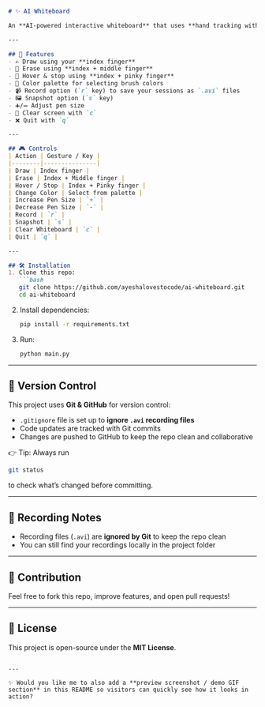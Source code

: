 ````markdown
# ✨ AI Whiteboard

An **AI-powered interactive whiteboard** that uses **hand tracking with MediaPipe** to allow drawing, erasing, hovering, and color selection using finger gestures. It also includes options to record your drawing sessions.

---

## 🚀 Features
- ✍️ Draw using your **index finger**  
- 🧹 Erase using **index + middle finger**  
- 🎯 Hover & stop using **index + pinky finger**  
- 🎨 Color palette for selecting brush colors  
- 📹 Record option (`r` key) to save your sessions as `.avi` files  
- 🖼️ Snapshot option (`s` key)  
- ➕/➖ Adjust pen size  
- 🔄 Clear screen with `c`  
- ❌ Quit with `q`

---

## 🎮 Controls
| Action | Gesture / Key |
|--------|---------------|
| Draw | Index finger |
| Erase | Index + Middle finger |
| Hover / Stop | Index + Pinky finger |
| Change Color | Select from palette |
| Increase Pen Size | `+` |
| Decrease Pen Size | `-` |
| Record | `r` |
| Snapshot | `s` |
| Clear Whiteboard | `c` |
| Quit | `q` |

---

## 🛠️ Installation
1. Clone this repo:
   ```bash
   git clone https://github.com/ayeshalovestocode/ai-whiteboard.git
   cd ai-whiteboard
````

2. Install dependencies:

   ```bash
   pip install -r requirements.txt
   ```
3. Run:

   ```bash
   python main.py
   ```

---

## 📂 Version Control

This project uses **Git & GitHub** for version control:

* `.gitignore` file is set up to **ignore `.avi` recording files**
* Code updates are tracked with Git commits
* Changes are pushed to GitHub to keep the repo clean and collaborative

👉 Tip: Always run

```bash
git status
```

to check what’s changed before committing.

---

## 🎥 Recording Notes

* Recording files (`.avi`) are **ignored by Git** to keep the repo clean
* You can still find your recordings locally in the project folder

---

## 🤝 Contribution

Feel free to fork this repo, improve features, and open pull requests!

---

## 📜 License

This project is open-source under the **MIT License**.

```

---

✨ Would you like me to also add a **preview screenshot / demo GIF section** in this README so visitors can quickly see how it looks in action?
```
